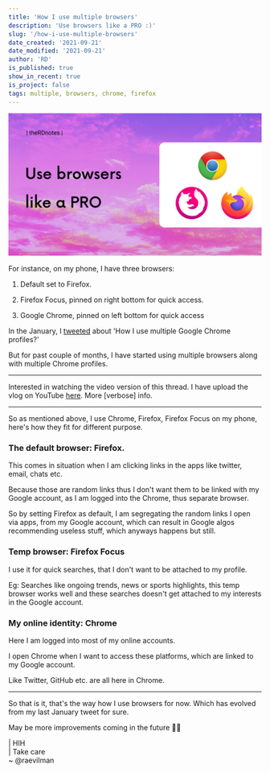 ```yaml
---
title: 'How I use multiple browsers'
description: 'Use browsers like a PRO :)'
slug: '/how-i-use-multiple-browsers'
date_created: '2021-09-21'
date_modified: '2021-09-21'
author: 'RD'
is_published: true
show_in_recent: true
is_project: false
tags: multiple, browsers, chrome, firefox
---
```


![How I use multiple browsers on PC and phone](./assets/cover-multiple-browsers.png)

For instance, on my phone, I have three browsers:

1. Default set to Firefox.

2. Firefox Focus, pinned on right bottom for quick access.

3. Google Chrome, pinned on left bottom for quick access

In the January, I [tweeted](https://twitter.com/raevilman/status/1355399469576056832?s=20) about 'How I use multiple Google Chrome profiles?'

But for past couple of months, I have started using multiple browsers along with multiple Chrome profiles.

---

Interested in watching the video version of this thread.
I have upload the vlog on YouTube [here](https://youtu.be/qg7NZWLgL8E). More [verbose] info.

---

So as mentioned above, I use Chrome, Firefox, Firefox Focus on my phone,  
here's how they fit for different purpose.



### The default browser: Firefox.

This comes in situation when I am clicking links in the apps like twitter, email, chats etc.

Because those are random links thus I don't want them to be linked with my Google account, as I am logged into the Chrome, thus separate browser.

So by setting Firefox as default, I am segregating the random links I open via apps, from my Google account, which can result in Google algos recommending useless stuff, which anyways happens but still.

### Temp browser: Firefox Focus

I use it for quick searches, that I don't want to be attached to my profile. 

Eg: 
Searches like ongoing trends, news or sports highlights, this temp browser works well 
and these searches doesn't get attached to my interests in the Google account.

### My online identity: Chrome

Here I am logged into most of my online accounts. 

I open Chrome when I want to access these platforms, which are linked to my Google account. 

Like Twitter, GitHub etc. are all here in Chrome.

---

So that is  it, that's the way how I use browsers for now.
Which has evolved from my last January tweet for sure.

May be more improvements coming in the future 🤷‍♀️  

|  HIH  
|  Take care  
~ @raevilman